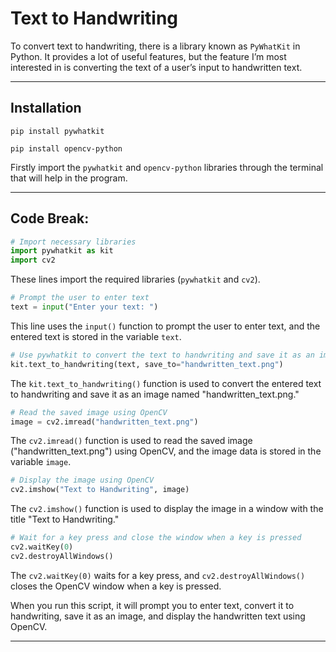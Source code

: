 # Text to Handwriting

To convert text to handwriting, there is a library known as `PyWhatKit` in Python. It provides a lot of useful features, but the feature I’m most interested in is converting the text of a user’s input to handwritten text.

-----

## Installation

```
pip install pywhatkit
```
```
pip install opencv-python
```

Firstly import the `pywhatkit` and `opencv-python` libraries through the terminal that will help in the program.

-----

## Code Break:

```python
# Import necessary libraries
import pywhatkit as kit
import cv2
```

These lines import the required libraries (`pywhatkit` and `cv2`).

```python
# Prompt the user to enter text
text = input("Enter your text: ")
```

This line uses the `input()` function to prompt the user to enter text, and the entered text is stored in the variable `text`.

```python
# Use pywhatkit to convert the text to handwriting and save it as an image
kit.text_to_handwriting(text, save_to="handwritten_text.png")
```

The `kit.text_to_handwriting()` function is used to convert the entered text to handwriting and save it as an image named "handwritten_text.png."

```python
# Read the saved image using OpenCV
image = cv2.imread("handwritten_text.png")
```

The `cv2.imread()` function is used to read the saved image ("handwritten_text.png") using OpenCV, and the image data is stored in the variable `image`.

```python
# Display the image using OpenCV
cv2.imshow("Text to Handwriting", image)
```

The `cv2.imshow()` function is used to display the image in a window with the title "Text to Handwriting."

```python
# Wait for a key press and close the window when a key is pressed
cv2.waitKey(0)
cv2.destroyAllWindows()
```

The `cv2.waitKey(0)` waits for a key press, and `cv2.destroyAllWindows()` closes the OpenCV window when a key is pressed.

When you run this script, it will prompt you to enter text, convert it to handwriting, save it as an image, and display the handwritten text using OpenCV.

-----
